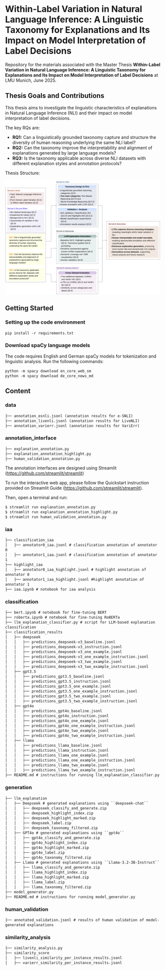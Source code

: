 # Within-Label Variation in Natural Language Inference: A Linguistic Taxonomy for Explanations and Its Impact on Model Interpretation of Label Decisions

Repository for the materials associated with the Master Thesis **Within-Label Variation in Natural Language Inference: A Linguistic Taxonomy for Explanations and Its Impact on Model Interpretation of Label Decisions** at LMU Munich, June 2025.

## Thesis Goals and Contributions
This thesis aims to investigate the linguistic characteristics of explanations in Natural Language Inference (NLI) and their impact on model interpretation of label decisions. 

The key RQs are:
- **RQ1:** Can a linguistically grounded taxonomy capture and structure the diversity of human reasoning underlying the same NLI label?
- **RQ2:** Can the taxonomy improve the interpretability and alignment of explanations generated by large language models?
- **RQ3:** Is the taxonomy applicable across diverse NLI datasets with different explanation styles and annotation protocols?

Thesis Structure:
<p align="center">
  <img src="images/thesis_structure.png" alt="Thesis Structure" width="600"/>
</p>

## Getting Started
### Setting up the code environment
```
pip install -r requirements.txt
```

### Download spaCy language models
The code requires English and German spaCy models for tokenization and linguistic analysis. Run the following commands:
```
python -m spacy download en_core_web_sm
python -m spacy download de_core_news_md
```

## Content
### data
```
├── annotation_esnli.jsonl (annotation results for e-SNLI)
├── annotation_livenli.jsonl (annotation results for LiveNLI)
├── annotation_varierr.jsonl (annotation results for VariErr)
```

### annotation_interface
```
├── explanation_annotation.py
├── explanation_annotation_highlight.py
├── human_validation_annotation.py
```

The annotation interfaces are designed using Streamlit (https://github.com/streamlit/streamlit)

To run the interactive web app, please follow the Quickstart instruction provided on Streamlit Guide (https://github.com/streamlit/streamlit).

Then, open a terminal and run:

```
$ streamlit run explanation_annotation.py
$ streamlit run explanation_annotation_highlight.py
$ streamlit run human_validation_annotation.py
```

### iaa
```
├── classification_iaa
│   ├── annotator0_iaa.jsonl # classification annotation of annotator 0        
│   ├── annotator1_iaa.jsonl # classification annotation of annotator 1        
├── highlight_iaa
│   ├── annotator0_iaa_highlight.jsonl # highlight annotation of annotator 0
│   ├── annotator1_iaa_highlight.jsonl #highlight annotation of annotator 1
├── iaa.ipynb # notebook for iaa analysis 
```

### classification
```
├── bert.ipynb # notebook for fine-tuning BERT
├── roberta.ipynb # notebook for fine-tuning RoBERTa
├── llm_explanation_classifier.py # script for LLM-based explanation classification
├── classification_results
│   ├── deepseek
│   │   ├── predictions_deepseek-v3_baseline.jsonl 
│   │   ├── predictions_deepseek-v3_instruction.jsonl
│   │   ├── predictions_deepseek-v3_one_example.jsonl
│   │   ├── predictions_deepseek-v3_one_example_instruction.jsonl
│   │   ├── predictions_deepseek-v3_two_example.jsonl
│   │   ├── predictions_deepseek-v3_two_example_instruction.jsonl
│   ├── gpt3.5
│   │   ├── predictions_gpt3.5_baseline.jsonl 
│   │   ├── predictions_gpt3.5_instruction.jsonl
│   │   ├── predictions_gpt3.5_one_example.jsonl
│   │   ├── predictions_gpt3.5_one_example_instruction.jsonl
│   │   ├── predictions_gpt3.5_two_example.jsonl
│   │   ├── predictions_gpt3.5_two_example_instruction.jsonl
│   ├── gpt4o
│   │   ├── predictions_gpt4o_baseline.jsonl 
│   │   ├── predictions_gpt4o_instruction.jsonl
│   │   ├── predictions_gpt4o_one_example.jsonl
│   │   ├── predictions_gpt4o_one_example_instruction.jsonl
│   │   ├── predictions_gpt4o_two_example.jsonl
│   │   ├── predictions_gpt4o_two_example_instruction.jsonl
│   ├── llama
│   │   ├── predictions_llama_baseline.jsonl 
│   │   ├── predictions_llama_instruction.jsonl
│   │   ├── predictions_llama_one_example.jsonl
│   │   ├── predictions_llama_one_example_instruction.jsonl
│   │   ├── predictions_llama_two_example.jsonl
│   │   ├── predictions_llama_two_example_instruction.jsonl
├── README.md # instructions for running llm_explanation_classifier.py
```

### generation
```
├── llm_explanation
│   ├── Deepseek # generated explanations using ``deepseek-chat``
│   │   ├── deepseek_classify_and_generate.zip
│   │   ├── deepseek_highlight_index.zip
│   │   ├── deepseek_highlight_marked.zip
│   │   ├── deepseek_label.zip
│   │   ├── deepseek_taxonomy_filtered.zip
│   ├── GPT4o # generated explanations using ``gpt4o``
│   │   ├── gpt4o_classify_and_generate.zip
│   │   ├── gpt4o_highlight_index.zip
│   │   ├── gpt4o_highlight_marked.zip
│   │   ├── gpt4o_label.zip
│   │   ├── gpt4o_taxonomy_filtered.zip
│   ├── Llama # generated explanations using ``Llama-3.2-3B-Instruct``
│   │   ├── llama_classify_and_generate.zip
│   │   ├── llama_highlight_index.zip
│   │   ├── llama_highlight_marked.zip
│   │   ├── llama_label.zip
│   │   ├── llama_taxonomy_filtered.zip 
├── model_generator.py
├── README.md # instructions for running model_generator.py
```

### human_validation
```
├── annotated_validation.jsonl # results of human validation of model-generated explanations
```

### similarity_analysis
```
├── similarity_analysis.py
├── similarity_score
│   ├── livenli_similarity_per_instance_results.jsonl
│   ├── varierr_similarity_per_instance_results.jsonl
```